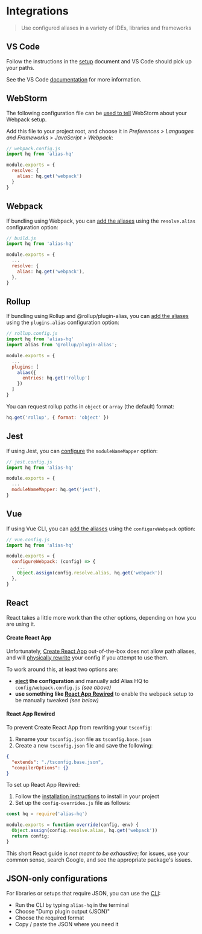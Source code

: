 # Integrations

> Use configured aliases in a variety of IDEs, libraries and frameworks

## VS Code

Follow the instructions in the [setup](./setup.md) document and VS Code should pick up your paths.

See the VS Code [documentation](https://code.visualstudio.com/docs/languages/jsconfig#_using-webpack-aliases) for more information.

## WebStorm

The following configuration file can be [used to tell](https://www.jetbrains.com/help/webstorm/using-webpack.html#webpack_module_resolution) WebStorm about your Webpack setup.

Add this file to your project root, and choose it in *Preferences > Languages and Frameworks > JavaScript > Webpack*:

```js
// webpack.config.js
import hq from 'alias-hq'

module.exports = {
  resolve: {
    alias: hq.get('webpack')
  }
}
```

## Webpack

If bundling using Webpack, you can [add the aliases](https://webpack.js.org/configuration/resolve/#resolvealias) using the `resolve.alias` configuration option:

```js
// build.js
import hq from 'alias-hq'

module.exports = {
  ...
  resolve: {
    alias: hq.get('webpack'),
  },
}
```

## Rollup

If bundling using Rollup and @rollup/plugin-alias, you can [add the aliases](https://github.com/rollup/plugins/tree/master/packages/alias#usage) using the `plugins.alias` configuration option:

```js
// rollup.config.js
import hq from 'alias-hq'
import alias from '@rollup/plugin-alias';

module.exports = {
  ...
  plugins: [
    alias({
      entries: hq.get('rollup')
    })
  ]
}
```

You can request rollup paths in `object` or  `array` (the default) format:

```js
hq.get('rollup', { format: 'object' })
```

## Jest

If using Jest, you can [configure](https://jestjs.io/docs/en/configuration#modulenamemapper-objectstring-string--arraystring) the `moduleNameMapper` option:

```js
// jest.config.js
import hq from 'alias-hq'

module.exports = {
  ...
  moduleNameMapper: hq.get('jest'),
}
```

## Vue

If using Vue CLI, you can [add the aliases](https://cli.vuejs.org/guide/webpack.html#simple-configuration) using the `configureWebpack` option:

```js
// vue.config.js
import hq from 'alias-hq'

module.exports = {
  configureWebpack: (config) => {
    ...
    Object.assign(config.resolve.alias, hq.get('webpack'))
  },
}
```

## React

React takes a little more work than the other options, depending on how you are using it.

#### Create React App

Unfortunately, [Create React App](https://create-react-app.dev/) out-of-the-box does not allow path aliases, and will [physically rewrite](https://github.com/davestewart/alias-hq/issues/1#issuecomment-680005750) your config if you attempt to use them.

To work around this, at least two options are:

- **[eject](https://create-react-app.dev/docs/available-scripts/#npm-run-eject) the configuration** and manually add Alias HQ to `config/webpack.config.js` *(see above)*
- **use something like [React App Rewired](https://github.com/timarney/react-app-rewired)** to enable the webpack setup to be manually tweaked *(see below)*

#### React App Rewired

To prevent Create React App from rewriting your `tsconfig`:

1. Rename your `tsconfig.json` file as `tsconfig.base.json`
2. Create a new `tsconfig.json` file and save the following:

```json
{
  "extends": "./tsconfig.base.json",
  "compilerOptions": {}
}
```

To set up React App Rewired:

1. Follow the [installation instructions](https://github.com/timarney/react-app-rewired#how-to-rewire-your-create-react-app-project) to install in your project
2. Set up the ``config-overrides.js`` file as follows:

```js
const hq = require('alias-hq')

module.exports = function override(config, env) {
  Object.assign(config.resolve.alias, hq.get('webpack'))
  return config;
}
```

This short React guide is *not meant to be exhaustive*; for issues, use your common sense, search Google, and see the appropriate package's issues.

## JSON-only configurations

For libraries or setups that require JSON, you can use the [CLI](./cli.md):

- Run the CLI by typing `alias-hq` in the terminal
- Choose "Dump plugin output (JSON)"
- Choose the required format 
- Copy / paste the JSON where you need it

